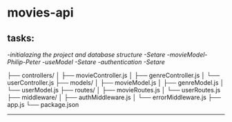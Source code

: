 # movies-api

## tasks:
-*initialazing the project and database structure -Setare*
-*movieModel- Philip-Peter*
-*useModel -Setare*
-*authentication -Setare*

├── controllers/
│   ├── movieController.js
│   ├── genreController.js
│   └── userController.js
├── models/
│   ├── movieModel.js
│   ├── genreModel.js
│   └── userModel.js
├── routes/
│   ├── movieRoutes.js
│   └── userRoutes.js
├── middleware/
│   ├── authMiddleware.js
│   └── errorMiddleware.js
├── app.js
└── package.json

-----

